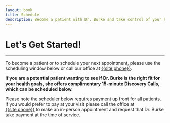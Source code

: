```yaml
---
layout: book
title: Schedule
description: Become a patient with Dr. Burke and take control of your health today! Take advantage of a complimentary meet and greet appointment with Dr. Tara Burke, NMD.
---
```

<div>
    <h1>Let's Get Started!</h1>
</div>

***

To become a patient or to schedule your next appointment, please use the scheduling window below or call our office at <a href="tel:+{{site.functionalPhone}}">{{site.phone}}</a>. 

<b>If you are a potential patient wanting to see if Dr. Burke is the right fit for your health goals, she offers complimentary 15-minute Discovery Calls, which can be scheduled below.</b>

Please note the scheduler below requires payment up front for all patients. If you would prefer to pay at your visit please call the office at <a href="tel:+{{site.functionalPhone}}">{{site.phone}}</a> to make an in-person appointment and request that Dr. Burke take payment at the time of service.